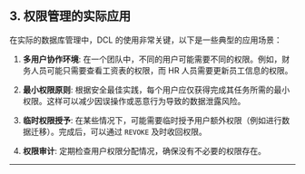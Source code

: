 ## **3. 权限管理的实际应用**

在实际的数据库管理中，DCL 的使用非常关键，以下是一些典型的应用场景：

1. **多用户协作环境**:
   在一个团队中，不同的用户可能需要不同的权限。例如，财务人员可能只需要查看工资表的权限，而 HR 人员需要更新员工信息的权限。

2. **最小权限原则**:
   根据安全最佳实践，每个用户应仅获得完成其任务所需的最小权限。这样可以减少因误操作或恶意行为导致的数据泄露风险。

3. **临时权限授予**:
   在某些情况下，可能需要临时授予用户额外权限（例如进行数据迁移）。完成后，可以通过 `REVOKE` 及时收回权限。

4. **权限审计**:
   定期检查用户权限分配情况，确保没有不必要的权限存在。

---